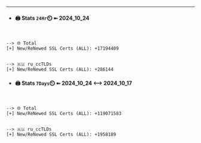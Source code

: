 

---
- #### 🖨️ **Stats** `24Hr`⏲️ ➼ 2024_10_24
```console


--> 🌐 Total
[+] New/ReNewed SSL Certs (ALL): +17194409


--> 🇷🇺 ru_ccTLDs
[+] New/ReNewed SSL Certs (ALL): +286144

```

- #### 🖨️ **Stats** `7Days`⏲️ ➼ 2024_10_24 <--> 2024_10_17
```console


--> 🌐 Total
[+] New/ReNewed SSL Certs (ALL): +119071583


--> 🇷🇺 ru_ccTLDs
[+] New/ReNewed SSL Certs (ALL): +1958189

```

